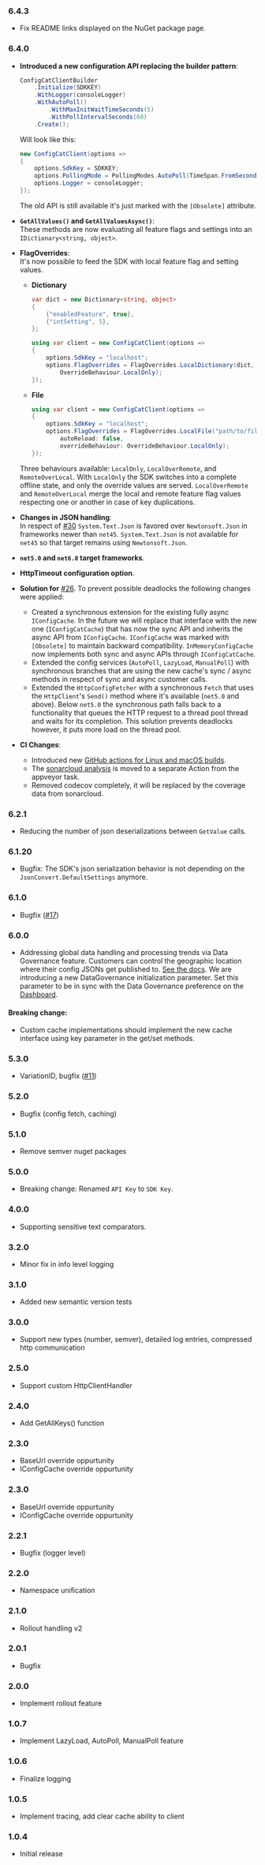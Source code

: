 ### 6.4.3
- Fix README links displayed on the NuGet package page.

### 6.4.0
- **Introduced a new configuration API replacing the builder pattern**:

  ```cs
  ConfigCatClientBuilder
      .Initialize(SDKKEY)
      .WithLogger(consoleLogger)
      .WithAutoPoll()
          .WithMaxInitWaitTimeSeconds(5)
          .WithPollIntervalSeconds(60)
      .Create();
  ```
  
  Will look like this:
  ```cs
  new ConfigCatClient(options =>
  {
      options.SdkKey = SDKKEY;
      options.PollingMode = PollingModes.AutoPoll(TimeSpan.FromSeconds(60), TimeSpan.FromSeconds(5));
      options.Logger = consoleLogger;
  });
  ```
  
  The old API is still available it's just marked with the `[Obsolete]` attribute.

- **`GetAllValues()` and `GetAllValuesAsync()`**:  
  These methods are now evaluating all feature flags and settings into an `IDictionary<string, object>`.

- **FlagOverrides**:  
  It's now possible to feed the SDK with local feature flag and setting values. 
  - **Dictionary**
    ```cs
    var dict = new Dictionary<string, object>
    {
        {"enabledFeature", true},
        {"intSetting", 5},
    };

    using var client = new ConfigCatClient(options =>
    {
        options.SdkKey = "localhost";
        options.FlagOverrides = FlagOverrides.LocalDictionary(dict, 
            OverrideBehaviour.LocalOnly);
    });
    ```
  - **File**
    ```cs
    using var client = new ConfigCatClient(options =>
    {
        options.SdkKey = "localhost";
        options.FlagOverrides = FlagOverrides.LocalFile("path/to/file", 
            autoReload: false, 
            overrideBehaviour: OverrideBehaviour.LocalOnly);
    });
    ```
  Three behaviours available: `LocalOnly`, `LocalOverRemote`, and `RemoteOverLocal`.
  With `LocalOnly` the SDK switches into a complete offline state, and only the override values are served.
  `LocalOverRemote` and `RemoteOverLocal` merge the local and remote feature flag values respecting one or another in case of key duplications.

- **Changes in JSON handling**:  
  In respect of [#30](https://github.com/configcat/.net-sdk/issues/30) `System.Text.Json` is favored over `Newtonsoft.Json` in frameworks newer than `net45`. `System.Text.Json` is not available for `net45` so that target remains using `Newtonsoft.Json`.

- **`net5.0` and `net6.0` target frameworks**.

- **HttpTimeout configuration option**.

- **Solution for** [#26](https://github.com/configcat/.net-sdk/issues/26).
  To prevent possible deadlocks the following changes were applied:
  - Created a synchronous extension for the existing fully async `IConfigCache`. In the future we will replace that interface with the new one (`IConfigCatCache`) that has now the sync API and inherits the async API from `IConfigCache`.  `IConfigCache` was marked with `[Obsolete]` to maintain backward compatibility. `InMemoryConfigCache` now implements both sync and async APIs through `IConfigCatCache`.
  - Extended the config services (`AutoPoll`, `LazyLoad`, `ManualPoll`) with synchronous branches that are using the new cache's sync / async methods in respect of sync and async customer calls.
  - Extended the `HttpConfigFetcher` with a synchronous `Fetch` that uses the `HttpClient`'s `Send()` method where it's available (`net5.0` and above). Below `net5.0` the synchronous path falls back to a functionality that queues the HTTP request to a thread pool thread and waits for its completion. This solution prevents deadlocks however, it puts more load on the thread pool.

- **CI Changes**:
  - Introduced new [GitHub actions for Linux and macOS builds](https://github.com/configcat/.net-sdk/actions/workflows/linux-macOS-CI.yml). 
  - The [sonarcloud analysis](https://github.com/configcat/.net-sdk/actions/workflows/sonar-analysis.yml) is moved to a separate Action from the appveyor task. 
  - Removed codecov completely, it will be replaced by the coverage data from sonarcloud.

### 6.2.1
- Reducing the number of json deserializations between `GetValue` calls.
### 6.1.20
- Bugfix: The SDK's json serialization behavior is not depending on the `JsonConvert.DefaultSettings` anymore.
### 6.1.0
- Bugfix ([#17](https://github.com/configcat/.net-sdk/issues/17))
### 6.0.0
- Addressing global data handling and processing trends via Data Governance feature. Customers can control the geographic location where their config JSONs get published to. [See the docs](https://configcat.com/docs/advanced/data-governance/).
We are introducing a new DataGovernance initialization parameter. Set this parameter to be in sync with the Data Governance preference on the [Dashboard](https://app.configcat.com/organization/data-governance).
       
#### Breaking change:
- Custom cache implementations should implement the new cache interface using key parameter in the get/set methods.
### 5.3.0
- VariationID, bugfix ([#11](https://github.com/configcat/.net-sdk/issues/11))
### 5.2.0
- Bugfix (config fetch, caching)
### 5.1.0
- Remove semver nuget packages
### 5.0.0
- Breaking change: Renamed `API Key` to `SDK Key`.
### 4.0.0
- Supporting sensitive text comparators.
### 3.2.0
- Minor fix in info level logging
### 3.1.0
- Added new semantic version tests
### 3.0.0
- Support new types (number, semver), detailed log entries, compressed http communication
### 2.5.0
- Support custom HttpClientHandler
### 2.4.0
- Add GetAllKeys() function
### 2.3.0
- BaseUrl override oppurtunity
- IConfigCache override oppurtunity
### 2.3.0
- BaseUrl override oppurtunity
- IConfigCache override oppurtunity
### 2.2.1
- Bugfix (logger level)
### 2.2.0
- Namespace unification
### 2.1.0
- Rollout handling v2
### 2.0.1
- Bugfix
### 2.0.0
- Implement rollout feature
### 1.0.7
- Implement LazyLoad, AutoPoll, ManualPoll feature
### 1.0.6
- Finalize logging
### 1.0.5
- Implement tracing, add clear cache ability to client
### 1.0.4
- Initial release